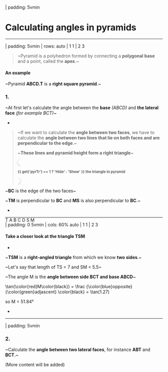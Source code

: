 | padding: 5vmin

# Calculating angles in pyramids

---





| padding: 5vmin
| rows: auto
| 1 1
| 2 3


<blockquote style="background: none;">

~Pyramid is a polyhedron formed by connecting a **polygonal base** and a point, called the **apex**.~

</blockquote>

#### An example

~Pyramid **ABCD.T** is a **right square pyramid**.~

### 1. 

~At first let's calculate the angle between the **base** *(ABCD)* and **the lateral face** *(for example BCT)*~

-



<blockquote style="background: none;">

  ~If we want to calculate the **angle between two faces**, we have to calculate the **angle between two lines that lie on both faces and are perpendicular to the edge**.~

  ~**These lines and pyramid height form a right triangle**~

  <f-inline>

  <f-slider to="1" value="0" :value="get('pyrTr', 0)" style="width:60px; border:1px solid var(--gray); border-radius:18px; padding: 0 8px; box-shadow: 0 1px 5px 0 hsla(0, 0%, 0%, 0.3); background:var(--lightblue) " integer v-on:click.native="get('pyrTr') == 1 ? set('pyrTr', 0) : set('pyrTr', 1)" />

  <small>**{{ get('pyrTr') == 1 ? 'Hide' : 'Show' }} the triangle in pyramid**</small>

  </f-inline>

</blockquote>

~**BC** is the edge of the two faces~
  
~**TM** is perpendicular to **BC** and **MS** is also perpendicular to **BC**.~

-

<div style="position:sticky; top:25px ">
<f-scene3 responsive isometric static :key="get('pyrTr')" >
  <f-group3 rotation="0 11 0" scale="1.6" position="0 -1 0" >
    <f-hedron3 
      :count="4" 
      :height="1.2" 
      :r="1.2"
      :strokeWidth="0"
      :opacity="get('pyrTr') == 1 ? 0.3 : 0.5"
      rotation="-70 0 0"
      :fill="color('green')"
      :shading="false"
    />
    <f-triangle3 
      v-if="get('pyrTr')"
      points="0.83 0 0, 0 0 0, 0 0 1.2" :fill="color('blue')" rotation="-70 0 -45" opacity="0.8" />
    <f-hedron3 
      v-if="get('pyrTr')"
      strokeWidth="0"
      :fill="color('darkblue')"
      :shading="false"
      :count="4"
      :r="0.1" 
      rotation="20 -45 45" 
      position="0.07 0.05 0" 
    />
  </f-group3>
  <f-group3 rotation="0 0 20" scale="1.6" position="0 -1 0">
    <!-- <f-line3 points="0.5 0 0, 0 0 0, 0 1 0" :stroke="color('black')" /> -->
  </f-group3>
</f-scene3>
<f-scene responsive style="position:absolute; top:0; left:0; width:100%; height:auto;">
  <f-text position="0.1 1.1">T</f-text>
  <f-group :opacity="get('pyrTr') == 1 ? 0.6 : 1">
  <!-- <f-group> -->
    <f-text position="-1.8 -1.3">A</f-text>
    <f-text position="0.2 -1.88">B</f-text>
    <f-text position="1.8 -1.3">C</f-text>
    <f-text position="-0.3 -0.3">D</f-text>
    </f-group>
  <f-group v-if="get('pyrTr')">
    <f-text position="-0.1 -1 0">S</f-text>
    <f-text position="1.1 -1.55">M</f-text>
  </f-group>
</f-scene>
</div>


---





| padding: 0 5vmin
| cols: 60% auto
| 1 1
| 2 3

#### Take a closer look at the triangle TSM

-

~**TSM** is a **right-angled triangle** from which we know **two sides**.~

~Let's say that length of <f-math inline blue>TS = 7</f-math> and <f-math inline green>SM = 5.5</f-math>~

~The angle <f-math inline red>M</f-math> is the **angle between side BCT and base ABCD**~

<f-math inline>\tan(\color{red}M\color{black}) = \frac {\color{blue}opposite}{\color{green}adjascent} \color{black} = \tan(1.27)</f-math>

so <f-math inline red>M = 51.84°</f-math>

-

<f-scene responsive grid>
  <Triangle points="1.2 -1.5, -0.8 1.2, -0.8 -1.5 " :angleLabels="['M', 'T', 'S']" :angleMarkers="1" />
</f-scene>

---




| padding: 5vmin

### 2.

~Calculate the **angle between two lateral faces**, for instance **ABT** and **BCT**.~


<f-hr />


(More content will be added)



